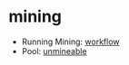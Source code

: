 # mining 
- Running Mining: [workflow](https://github.com/XtomiX/Vps4CoreByGithub/blob/main/.github/workflows/mining.yml)
- Pool: [unmineable](https://unmineable.com)
